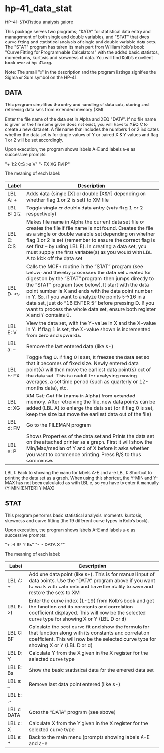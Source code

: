 # hp-41_data_stat
HP-41: STATistical analysis galore

This package serves two programs; "DATA" for statistical data entry and management of both single and double variables, and "STAT" that does curve fitting and statistical analysis of single and double variable data sets. The "STAT" program has taken its main part from William Kolb’s book "Curve Fitting for Programmable Calculators" with the added basic statistcs, momentums, kurtosis and skewness of data. You will find Kolb’s excellent book over at hp-41.org.

Note: The small "s" in the description and the program listings signifies the Sigma or Sum symbol on the HP-41.

## DATA

This program simplifies the entry and handling of data sets, storing and retrieving data sets from extended memory (XM)

Enter the file name of the data set in Alpha and XEQ "DATA". If no file name is given or the file name given does not exist, you will have to XEQ C to create a new data set. A file name that includes the numbers 1 or 2 indicates whether the data set is for single values of Y or paired X & Y values and flag 1 or 2 will be set accordingly.

Upon execution, the program shows labels A-E and labels a-e as successive prompts:

"+ 1:2 C:S >s V"
"- FX XG FM P"

The meaning of each label:

Label | Description
------|------------
LBL A: + | Adds data (single [X] or double [X&Y] depending on whether flag 1 or 2 is set) to XM file
LBL B: 1:2 | Toggle single or double data entry (sets flag 1 or 2 respectively)
LBL C: C:S | Makes file name in Alpha the current data set file or creates the file if file name is not found. Creates the file as a single or double variable set depending on whether flag 1 or 2 is set (remember to ensure the correct flag is set first – by using LBL B). In creating a data set, you must supply the first variable(s) as you would with LBL A to kick off the data set
LBL D: >s | Calls the MCF+ routine in the “STAT” program (see below) and thereby processes the data set created for digestion by the “STAT” program, then jumps directly to the “STAT” program (see below). It start with the data point number in X and ends with the data point number in Y. So, if you want to analyze the points 5->16 in a data set, just do “16 ENTER 5” before pressing D. If you want to process the whole data set, ensure both register X and Y contains 0.
LBL E: V | View the data set, with the Y-value in X and the X-value in Y. If flag 1 is set, the X-value shown is incremented from zero and upwards.
LBL a: – | Remove the last entered data (like s-)
LBL b: FX | Toggle flag 0. If flag 0 is set, it freezes the data set so that it becomes of fixed size. Newly entered data point(s) will then move the earliest data point(s) out of the data set. This is usefull for analysing moving averages, a set time period (such as quarterly or 12-months data), etc.
LBL c: XG | XM Get; Get file (name in Alpha) from extended memory. After retreiving the file, new data points can be added (LBL A) to enlarge the data set (or if flag 0 is set, keep the size but move the earliest data out of the file)
LBL d: FM | Go to the FILEMAN program
LBL e: P | Shows Properties of the data set and Prints the data set on the attached printer as a graph. First it will show the Min/Max/median of Y and of X before it asks whether you want to commence printing. Press R/S to thus commence.
LBL I: Back to showing the manu for labels A-E and a-e
LBL I: Shortcut to printing the data set as a graph. When using this shortcut, the Y-MIN and Y-MAX has not been calculated as with LBL e, so you have to enter it manually (Y-MIN [ENTER] Y-MAX)

## STAT

This program performs basic statistical analysis, moments, kurtosis, skewness and curve fitting (the 19 different curve types in Kolb’s book).

Upon execution, the program shows labels A-E and labels a-e as successive prompts:

"+ >I BF Y Bs"
"- .- DATA X \*"

The meaning of each label:

Label | Description
------|------------
LBL A: + | Add one data point (like s+). This is for manual input of data points. Use the “DATA” program above if you want to work with data sets and have the ability to save and restore the sets to XM
LBL B: >I | Enter the curve index (1-19) from Kolb’s book and get the function and its constants and correlation coefficient displayed. This will now be the selected curve type for showing X or Y (LBL D or d)
LBL C: BF | Calculate the best curve fit and show the formula for that function along with its constants and correlation coefficient. This will now be the selected curve type for showing X or Y (LBL D or d)
LBL D: Y | Calculate Y from the X given in the X register for the selected curve type
LBL E: Bs | Show the basic statistical data for the entered data set
LBL a: – | Remove last data point entered (like s-)
LBL b: .- |
LBL c: DATA | Goto the “DATA” program (see above)
LBL d: X | Calculate X from the Y given in the X register for the selected curve type
LBL e: * | Back to the main menu (prompts showing labels A-E and a-e


